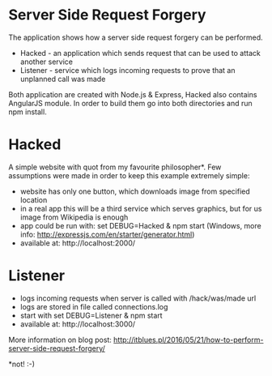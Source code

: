 # Server Side Request Forgery
The application shows how a server side request forgery can be performed.

- Hacked - an application which sends request that can be used to attack another service
- Listener - service which logs incoming requests to prove that an unplanned call was made

Both application are created with Node.js & Express, Hacked also contains AngularJS module. In order to build them go into both directories and run npm install. 

# Hacked
A simple website with quot from my favourite philosopher*. Few assumptions were made in order to keep this example extremely simple:

- website has only one button, which downloads image from specified location 
- in a real app this will be a third service which serves graphics, but for us image from Wikipedia is enough
- app could be run with: set DEBUG=Hacked & npm start (Windows, more info: http://expressjs.com/en/starter/generator.html)
- available at: http://localhost:2000/

# Listener
- logs incoming requests when server is called with /hack/was/made url
- logs are stored in file called connections.log
- start with set DEBUG=Listener & npm start
- available at: http://localhost:3000/

More information on blog post: http://itblues.pl/2016/05/21/how-to-perform-server-side-request-forgery/

*not! :-)